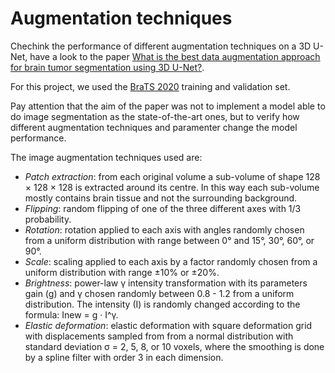 # Augmentation techniques
Chechink the performance of different augmentation techniques on a 3D U-Net, have a look to the paper [What is the best data augmentation approach for brain tumor segmentation using 3D U-Net?](https://arxiv.org/abs/2010.13372).

For this project, we used the [BraTS 2020](https://www.med.upenn.edu/cbica/brats2020/data.html) training and validation set.

Pay attention that the aim of the paper was not to implement a model able to do image segmentation as the state-of-the-art ones, but to verify how different augmentation techniques and paramenter change the model performance.

The image augmentation techniques used are:
- *Patch extraction*: from each original volume a sub-volume of shape 128 × 128 × 128 is extracted around its centre. In this way each sub-volume mostly contains brain tissue and not the surrounding background.
- *Flipping*: random flipping of one of the three different axes with 1/3 probability.
- *Rotation*: rotation applied to each axis with angles randomly chosen from a uniform distribution with range between 0° and 15°, 30°, 60°, or 90°.
- *Scale*: scaling applied to each axis by a factor randomly chosen from a uniform distribution with range ±10% or ±20%.
- *Brightness*: power-law γ intensity transformation with its parameters gain (g) and γ chosen randomly between 0.8 - 1.2 from a uniform distribution. The intensity (I) is randomly changed according to the formula: Inew = g · I^γ.
- *Elastic deformation*: elastic deformation with square deformation grid with displacements sampled from from a normal distribution with standard deviation σ = 2, 5, 8, or 10 voxels, where the smoothing is done by a spline filter with order 3 in each dimension.
